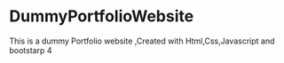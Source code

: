 # DummyPortfolioWebsite
This is a dummy Portfolio website ,Created with Html,Css,Javascript and  bootstarp 4
